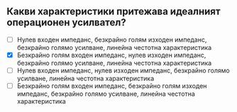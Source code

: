 ## Какви характеристики притежава идеалният операционен усилвател?

<!-- Верният отговор е отбелязан с [X] -->

- [ ] Нулев входен импеданс, безкрайно голям изходен импеданс, безкрайно голямо усилване, линейна честотна характеристика
- [X] Безкрайно голям входен импеданс, нулев изходен импеданс, безкрайно голямо усилване, линейна честотна характеристика
- [ ] Нулев входен импеданс, нулев изходен импеданс, безкрайно голямо усилване, линейна честотна характеристика
- [ ] Безкрайно голям входен импеданс, безкрайно голям изходен импеданс, безкрайно голямо усилване, линейна честотна характеристика
